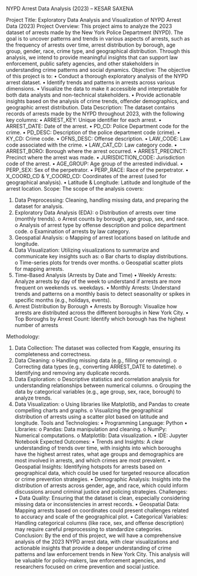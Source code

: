 NYPD Arrest Data Analysis (2023) – KESAR SAXENA

Project Title:
Exploratory Data Analysis and Visualization of NYPD Arrest Data (2023)
Project Overview:
This project aims to analyze the 2023 dataset of arrests made by the New York Police Department (NYPD). The goal is to uncover patterns and trends in various aspects of arrests, such as the frequency of arrests over time, arrest distribution by borough, age group, gender, race, crime type, and geographical distribution. Through this analysis, we intend to provide meaningful insights that can support law enforcement, public safety agencies, and other stakeholders in understanding crime patterns and social dynamics.
Objective:
The objective of this project is to:
•	Conduct a thorough exploratory analysis of the NYPD arrest dataset.
•	Identify trends and patterns in arrests across various dimensions.
•	Visualize the data to make it accessible and interpretable for both data analysts and non-technical stakeholders.
•	Provide actionable insights based on the analysis of crime trends, offender demographics, and geographic arrest distribution.
Data Description:
The dataset contains records of arrests made by the NYPD throughout 2023, with the following key columns:
•	ARREST_KEY: Unique identifier for each arrest.
•	ARREST_DATE: Date of the arrest.
•	PD_CD: Police Department code for the crime.
•	PD_DESC: Description of the police department code (crime).
•	KY_CD: Crime code.
•	OFNS_DESC: Offense description.
•	LAW_CODE: Law code associated with the crime.
•	LAW_CAT_CD: Law category code.
•	ARREST_BORO: Borough where the arrest occurred.
•	ARREST_PRECINCT: Precinct where the arrest was made.
•	JURISDICTION_CODE: Jurisdiction code of the arrest.
•	AGE_GROUP: Age group of the arrested individual.
•	PERP_SEX: Sex of the perpetrator.
•	PERP_RACE: Race of the perpetrator.
•	X_COORD_CD & Y_COORD_CD: Coordinates of the arrest (used for geographical analysis).
•	Latitude & Longitude: Latitude and longitude of the arrest location.
Scope:
The scope of the analysis covers:
1.	Data Preprocessing: Cleaning, handling missing data, and preparing the dataset for analysis.
2.	Exploratory Data Analysis (EDA):
o	Distribution of arrests over time (monthly trends).
o	Arrest counts by borough, age group, sex, and race.
o	Analysis of arrest type by offense description and police department code.
o	Examination of arrests by law category.
3.	Geospatial Analysis:
o	Mapping of arrest locations based on latitude and longitude.
4.	Data Visualization: Utilizing visualizations to summarize and communicate key insights such as:
o	Bar charts to display distributions.
o	Time-series plots for trends over months.
o	Geospatial scatter plots for mapping arrests.
5.	 Time-Based Analysis (Arrests by Date and Time)
•	Weekly Arrests: Analyze arrests by day of the week to understand if arrests are more frequent on weekends vs. weekdays.
•	Monthly Arrests: Understand trends and patterns on a monthly basis to detect seasonality or spikes in specific months (e.g., holidays, events).
6.	Arrest Distribution by Borough
•	Arrests by Borough: Visualize how arrests are distributed across the different boroughs in New York City.
•	Top Boroughs by Arrest Count: Identify which borough has the highest number of arrests

Methodology:
1.	Data Collection: The dataset was collected from Kaggle, ensuring its completeness and correctness.
2.	Data Cleaning:
o	Handling missing data (e.g., filling or removing).
o	Correcting data types (e.g., converting ARREST_DATE to datetime).
o	Identifying and removing any duplicate records.
3.	Data Exploration:
o	Descriptive statistics and correlation analysis for understanding relationships between numerical columns.
o	Grouping the data by categorical variables (e.g., age group, sex, race, borough) to analyze trends.
4.	Data Visualization:
o	Using libraries like Matplotlib, and Pandas to create compelling charts and graphs.
o	Visualizing the geographical distribution of arrests using a scatter plot based on latitude and longitude.
Tools and Technologies:
•	Programming Language: Python
•	Libraries:
o	Pandas: Data manipulation and cleaning.
o	NumPy: Numerical computations.
o	Matplotlib: Data visualization.
•	IDE: Jupyter Notebook 
Expected Outcomes:
•	Trends and Insights: A clear understanding of trends over time, with insights into which boroughs have the highest arrest rates, what age groups and demographics are most involved in arrests, and which crimes are most prevalent.
•	Geospatial Insights: Identifying hotspots for arrests based on geographical data, which could be used for targeted resource allocation or crime prevention strategies.
•	Demographic Analysis: Insights into the distribution of arrests across gender, age, and race, which could inform discussions around criminal justice and policing strategies.
Challenges:
•	Data Quality: Ensuring that the dataset is clean, especially considering missing data or inconsistencies in arrest records.
•	Geospatial Data: Mapping arrests based on coordinates could present challenges related to accuracy and scale of the geographical plot.
•	Categorical Variables: Handling categorical columns (like race, sex, and offense description) may require careful preprocessing to standardize categories.
Conclusion:
By the end of this project, we will have a comprehensive analysis of the 2023 NYPD arrest data, with clear visualizations and actionable insights that provide a deeper understanding of crime patterns and law enforcement trends in New York City. This analysis will be valuable for policy-makers, law enforcement agencies, and researchers focused on crime prevention and social justice.
